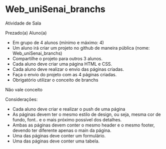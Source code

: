 # Web_uniSenai_branchs
Atividade de Sala 

Prezado(a) Aluno(a)

* Em grupo de 4 alunos (mínimo e máximo: 4)
* Um aluno irá criar um projeto no github de maneira pública (nome: Web_uniSenai_branchs)
* Compartilhe o projeto para outros 3 alunos. 
* Cada aluno deve criar uma página HTML e CSS. 
* Cada aluno deve realizar o envio das páginas criadas. 
* Faça o envio do projeto com as 4 páginas criadas. 
* Obrigatório utilizar o conceito de branchs

Não vale conceito

Considerações:

* Cada aluno deve criar e realizar o push de uma página
* As páginas devem ter o mesmo estilo de design, ou seja, mesma cor de fundo, font.. e o mais próximo possível dos detalhes. 
* Ambas as páginas devem conter o mesmo header e o mesmo footer, devendo ter diferente apenas o main da página. 
* Uma das páginas deve conter um formulário. 
* Uma das páginas deve conter uma tabela. 